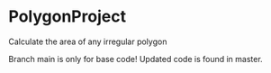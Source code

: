 # PolygonProject
Calculate the area of any irregular polygon

Branch main is only for base code! Updated code is found in master.
